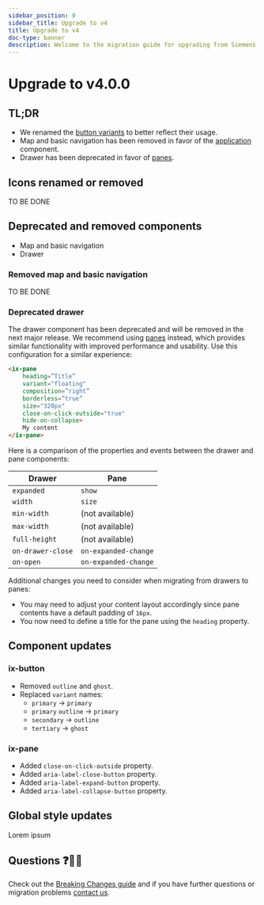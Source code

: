 ```yaml
---
sidebar_position: 0
sidebar_title: Upgrade to v4
title: Upgrade to v4
doc-type: banner
description: Welcome to the migration guide for upgrading from Siemens Industrial Experience design system v3 to v4. This guide introduces all major changes.
---
```

# Upgrade to v4.0.0

## TL;DR
- We renamed the [button variants](#ix-button) to better reflect their usage.
- Map and basic navigation has been removed in favor of the [application](../../../components/application/guide.mdx) component.
- Drawer has been deprecated in favor of [panes](../../../components/panes/index.mdx).

## Icons renamed or removed

TO BE DONE

## Deprecated and removed components

- Map and basic navigation
- Drawer

### Removed map and basic navigation

TO BE DONE

### Deprecated drawer

The drawer component has been deprecated and will be removed in the next major release. We recommend using [panes](../pane) instead, which provides similar functionality with improved performance and usability. Use this configuration for a similar experience:

```html
<ix-pane
	heading=”Title”
	variant="floating"
	composition=”right”
	borderless=”true”
	size="320px"
	close-on-click-outside="true"
	hide-on-collapse>
	My content  
</ix-pane>
```

Here is a comparison of the properties and events between the drawer and pane components:

| **Drawer**        | **Pane**             |
| ----------------- | -------------------- |
| `expanded`        | `show`               |
| `width`           | `size`               |
| `min-width`       | (not available)      |
| `max-width`       | (not available)      |
| `full-height`     | (not available)      |
| `on-drawer-close` | `on-expanded-change` |
| `on-open`         | `on-expanded-change` |

Additional changes you need to consider when migrating from drawers to panes:
- You may need to adjust your content layout accordingly since pane contents have a default padding of `16px`.
- You now need to define a title for the pane using the `heading` property.

## Component updates

### ix-button

- Removed `outline` and `ghost`.
- Replaced `variant` names:
	- `primary` → `primary`
	- `primary` `outline` → `primary`
	- `secondary` → `outline`
	- `tertiary` → `ghost`

### ix-pane

- Added `close-on-click-outside` property.
- Added `aria-label-close-button` property.
- Added `aria-label-expand-button` property.
- Added `aria-label-collapse-button` property.

## Global style updates

Lorem ipsum

## Questions ❓🙋‍♀️

Check out the [Breaking Changes guide](https://github.com/siemens/ix/blob/release-4.0.0/BREAKING_CHANGES/v4.md) and if you have further questions or migration problems [contact us](./../support/contact-us).